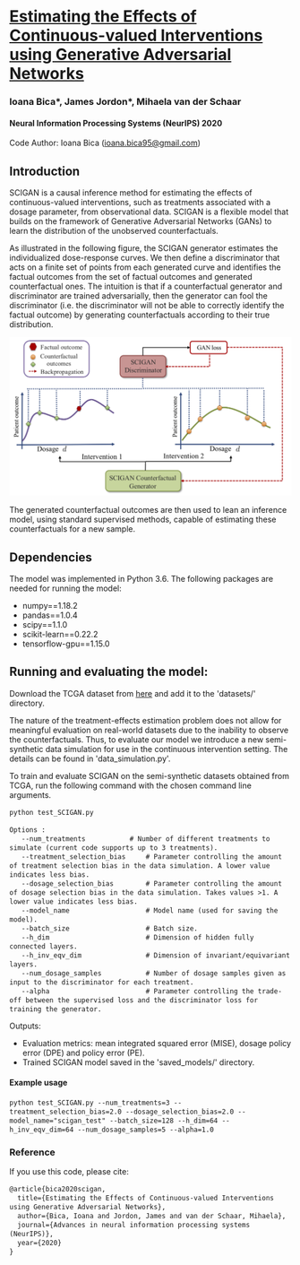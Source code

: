 # [Estimating the Effects of Continuous-valued Interventions using Generative Adversarial Networks](https://arxiv.org/abs/2002.12326)

### Ioana Bica*, James Jordon*, Mihaela van der Schaar

#### Neural Information Processing Systems (NeurIPS) 2020

Code Author: Ioana Bica (ioana.bica95@gmail.com)

## Introduction 

SCIGAN is a causal inference method for estimating the effects of continuous-valued interventions, such as treatments 
associated with a dosage parameter, from observational data. SCIGAN is a flexible model that builds on the framework
of Generative Adversarial Networks (GANs) to learn the distribution of the unobserved counterfactuals. 

As illustrated in the following figure, the SCIGAN generator estimates the individualized dose-response curves. We then 
define a discriminator that acts on a finite set of points from each generated curve and identifies the factual outcomes 
from the set of factual outcomes and generated counterfactual ones. The intuition is that if a counterfactual generator 
and discriminator are trained adversarially, then the generator can fool the discriminator (i.e. the discriminator will 
not be able to correctly identify the factual outcome) by generating counterfactuals according to their true distribution.

![SCIGAN](figs/introduction.png)

 
The generated counterfactual outcomes are then used to lean an inference model, using standard supervised methods, capable of 
estimating these counterfactuals for a new sample. 




## Dependencies

The model was implemented in Python 3.6. The following packages are needed for running the model:
- numpy==1.18.2
- pandas==1.0.4
- scipy==1.1.0
- scikit-learn==0.22.2
- tensorflow-gpu==1.15.0

## Running and evaluating the model:

Download the TCGA dataset from [here](https://drive.google.com/file/d/1P-smWytRNuQFjqR403IkJb17CXU6JOM7/view?usp=sharing) and add it to the 'datasets/' directory.

The nature of the treatment-effects estimation problem does not allow for meaningful evaluation on real-world datasets due to the inability to observe the
counterfactuals. Thus, to evaluate our model we introduce a new semi-synthetic data simulation 
for use in the continuous intervention setting. The details can be found in 'data_simulation.py'.

To train and evaluate SCIGAN on the semi-synthetic datasets obtained from TCGA, run the following command with the chosen command line arguments. 

```bash
python test_SCIGAN.py
```
```
Options :
   --num_treatments	          # Number of different treatments to simulate (current code supports up to 3 treatments).  
   --treatment_selection_bias	  # Parameter controlling the amount of treatment selection bias in the data simulation. A lower value indicates less bias.
   --dosage_selection_bias        # Parameter controlling the amount of dosage selection bias in the data simulation. Takes values >1. A lower value indicates less bias.
   --model_name                   # Model name (used for saving the model).
   --batch_size                   # Batch size. 
   --h_dim                        # Dimension of hidden fully connected layers. 
   --h_inv_eqv_dim                # Dimension of invariant/equivariant layers.
   --num_dosage_samples           # Number of dosage samples given as input to the discriminator for each treatment.
   --alpha                        # Parameter controlling the trade-off between the supervised loss and the discriminator loss for training the generator. 
```

Outputs:
   - Evaluation metrics: mean integrated squared error (MISE), dosage policy error (DPE) and policy error (PE).  
   - Trained SCIGAN model saved in the 'saved_models/' directory. 

#### Example usage

```
python test_SCIGAN.py --num_treatments=3 --treatment_selection_bias=2.0 --dosage_selection_bias=2.0 --model_name="scigan_test" --batch_size=128 --h_dim=64 --h_inv_eqv_dim=64 --num_dosage_samples=5 --alpha=1.0
```
 
 
### Reference

If you use this code, please cite:

```
@article{bica2020scigan,
  title={Estimating the Effects of Continuous-valued Interventions using Generative Adversarial Networks},
  author={Bica, Ioana and Jordon, James and van der Schaar, Mihaela},
  journal={Advances in neural information processing systems (NeurIPS)},
  year={2020}
}
```